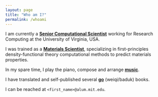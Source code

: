 ```yaml
---
layout: page
title: "Who am I?"
permalink: /whoami
---
```


I am currently a [**Senior Computational Scientist**](/work) working for Research Computing at the University of Virginia, USA.

I was trained as a [**Materials Scientist**](/matsci), specializing in first-principles density-functional theory computational methods to predict materials properties.

In my spare time, I play the piano, compose and arrange [**music**](/music).

I have translated and self-published several [**go**](/go) (weiqi/baduk) books.

I can be reached at `<first_name>@alum.mit.edu`.
